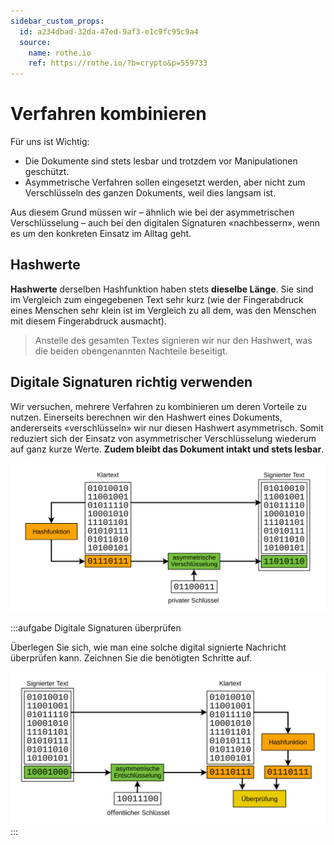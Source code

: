 ```yaml
---
sidebar_custom_props:
  id: a234dbad-32da-47ed-9af3-e1c9fc95c9a4
  source:
    name: rothe.io
    ref: https://rothe.io/?b=crypto&p=559733
---
```


# Verfahren kombinieren

Für uns ist Wichtig:
- Die Dokumente sind stets lesbar und trotzdem vor Manipulationen geschützt.
- Asymmetrische Verfahren sollen eingesetzt werden, aber nicht zum Verschlüsseln des ganzen Dokuments, weil dies langsam ist.

Aus diesem Grund müssen wir – ähnlich wie bei der asymmetrischen Verschlüsselung – auch bei den digitalen Signaturen «nachbessern», wenn es um den konkreten Einsatz im Alltag geht.

## Hashwerte
**Hashwerte** derselben Hashfunktion haben stets **dieselbe Länge**. Sie sind im Vergleich zum eingegebenen Text sehr kurz (wie der Fingerabdruck eines Menschen sehr klein ist im Vergleich zu all dem, was den Menschen mit diesem Fingerabdruck ausmacht).

> Anstelle des gesamten Textes signieren wir nur den Hashwert, was die beiden obengenannten Nachteile beseitigt.

## Digitale Signaturen richtig verwenden
Wir versuchen, mehrere Verfahren zu kombinieren um deren Vorteile zu nutzen. Einerseits berechnen wir den Hashwert eines Dokuments, andererseits «verschlüsseln» wir nur diesen Hashwert asymmetrisch. Somit reduziert sich der Einsatz von asymmetrischer Verschlüsselung wiederum auf ganz kurze Werte. **Zudem bleibt das Dokument intakt und stets lesbar**.


![Digitale Signatur: Hashwert und asymmetrische Verschlüsselung](images/hash-asymm-signature-binary.svg)

:::aufgabe Digitale Signaturen überprüfen
<Answer type="state" webKey="cd131599-9400-4ba6-9ef2-688b4b1ea20a" />

Überlegen Sie sich, wie man eine solche digital signierte Nachricht überprüfen kann. Zeichnen Sie die benötigten Schritte auf.

<Answer type="text" webKey="99cd9f5a-6715-44a8-89cf-c79770c0740b" />

<Solution webKey="5bacd9c8-2222-47c2-bc1d-e90116caf1d0">

![Digitale Signatur überprüfen](images/hash-asymm-signature-verification-binary.svg)
</Solution>
:::


